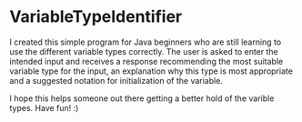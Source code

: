 # VariableTypeIdentifier

I created this simple program for Java beginners who are still learning to use the different variable types correctly. 
The user is asked to enter the intended input and receives a response recommending the most suitable variable type for the input,
an explanation why this type is most appropriate and a suggested notation for initialization of the variable. 

I hope this helps someone out there getting a better hold of the varible types. Have fun! :) 
